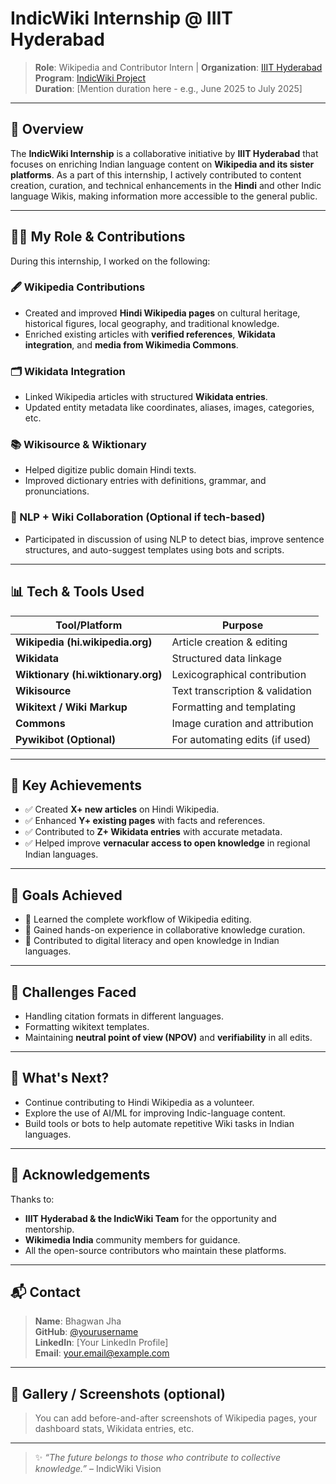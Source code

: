 # IndicWiki Internship @ IIIT Hyderabad

> **Role**: Wikipedia and Contributor Intern | **Organization**: [IIIT Hyderabad](https://www.iiit.ac.in)  
> **Program**: [IndicWiki Project](https://indicwiki.iiit.ac.in)  
> **Duration**: [Mention duration here - e.g., June 2025 to July 2025]

---

## 📌 Overview

The **IndicWiki Internship** is a collaborative initiative by **IIIT Hyderabad** that focuses on enriching Indian language content on **Wikipedia and its sister platforms**. As a part of this internship, I actively contributed to content creation, curation, and technical enhancements in the **Hindi** and other Indic language Wikis, making information more accessible to the general public.

---

## 🧑‍💻 My Role & Contributions

During this internship, I worked on the following:

### 🖋️ Wikipedia Contributions
- Created and improved **Hindi Wikipedia pages** on cultural heritage, historical figures, local geography, and traditional knowledge.
- Enriched existing articles with **verified references**, **Wikidata integration**, and **media from Wikimedia Commons**.

### 🗂️ Wikidata Integration
- Linked Wikipedia articles with structured **Wikidata entries**.
- Updated entity metadata like coordinates, aliases, images, categories, etc.

### 📚 Wikisource & Wiktionary
- Helped digitize public domain Hindi texts.
- Improved dictionary entries with definitions, grammar, and pronunciations.

### 🧠 NLP + Wiki Collaboration (Optional if tech-based)
- Participated in discussion of using NLP to detect bias, improve sentence structures, and auto-suggest templates using bots and scripts.

---

## 📊 Tech & Tools Used

| Tool/Platform        | Purpose                            |
|----------------------|-------------------------------------|
| **Wikipedia (hi.wikipedia.org)** | Article creation & editing         |
| **Wikidata**         | Structured data linkage             |
| **Wiktionary (hi.wiktionary.org)** | Lexicographical contribution     |
| **Wikisource**       | Text transcription & validation     |
| **Wikitext / Wiki Markup** | Formatting and templating         |
| **Commons**          | Image curation and attribution      |
| **Pywikibot (Optional)** | For automating edits (if used)   |

---

## 🌟 Key Achievements

- ✅ Created **X+ new articles** on Hindi Wikipedia.
- ✅ Enhanced **Y+ existing pages** with facts and references.
- ✅ Contributed to **Z+ Wikidata entries** with accurate metadata.
- ✅ Helped improve **vernacular access to open knowledge** in regional Indian languages.

---

## 🧭 Goals Achieved

- 📌 Learned the complete workflow of Wikipedia editing.
- 📌 Gained hands-on experience in collaborative knowledge curation.
- 📌 Contributed to digital literacy and open knowledge in Indian languages.

---

## 🧩 Challenges Faced

- Handling citation formats in different languages.
- Formatting wikitext templates.
- Maintaining **neutral point of view (NPOV)** and **verifiability** in all edits.

---

## 🔭 What's Next?

- Continue contributing to Hindi Wikipedia as a volunteer.
- Explore the use of AI/ML for improving Indic-language content.
- Build tools or bots to help automate repetitive Wiki tasks in Indian languages.

---

## 🤝 Acknowledgements

Thanks to:
- **IIIT Hyderabad & the IndicWiki Team** for the opportunity and mentorship.
- **Wikimedia India** community members for guidance.
- All the open-source contributors who maintain these platforms.

---

## 📬 Contact

> **Name**: Bhagwan Jha  
> **GitHub**: [@yourusername](https://github.com/yourusername)  
> **LinkedIn**: [Your LinkedIn Profile]  
> **Email**: your.email@example.com

---

## 📸 Gallery / Screenshots (optional)

> You can add before-and-after screenshots of Wikipedia pages, your dashboard stats, Wikidata entries, etc.

---

> ✨ *“The future belongs to those who contribute to collective knowledge.”* – IndicWiki Vision
